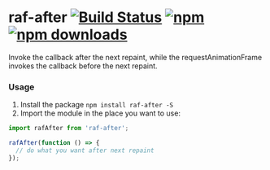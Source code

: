 # raf-after [![Build Status](https://travis-ci.org/goldenyz/raf-after.svg?branch=master)](https://travis-ci.org/goldenyz/raf-after) [![npm](https://img.shields.io/npm/v/raf-after.svg?style=flat-square)](https://www.npmjs.com/package/raf-after) [![npm downloads](https://img.shields.io/npm/dm/raf-after.svg)](https://www.npmjs.com/package/raf-after)

Invoke the callback after the next repaint, while the requestAnimationFrame invokes the callback before the next repaint.

### Usage
1. Install the package `npm install raf-after -S`
2. Import the module in the place you want to use:
```js
import rafAfter from 'raf-after';

rafAfter(function () => {
  // do what you want after next repaint
});
```
